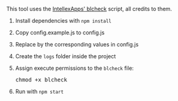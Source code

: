 This tool uses the [IntellexApps' blcheck](https://github.com/IntellexApps/blcheck) script, all credits to them.

1. Install dependencies with `npm install`
2. Copy config.example.js to config.js
3. Replace by the corresponding values in config.js
4. Create the ``logs`` folder inside the project
5. Assign execute permissions to the ``blcheck`` file:

    <pre>chmod +x blcheck</pre>

6. Run with `npm start`